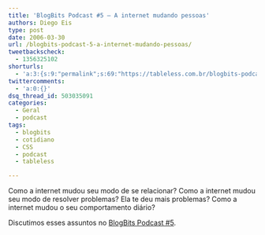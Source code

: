 ```yaml
---
title: 'BlogBits Podcast #5 – A internet mudando pessoas'
authors: Diego Eis
type: post
date: 2006-03-30
url: /blogbits-podcast-5-a-internet-mudando-pessoas/
tweetbackscheck:
  - 1356325102
shorturls:
  - 'a:3:{s:9:"permalink";s:69:"https://tableless.com.br/blogbits-podcast-5-a-internet-mudando-pessoas";s:7:"tinyurl";s:26:"https://tinyurl.com/3mxn5cc";s:4:"isgd";s:19:"https://is.gd/nSBXVV";}'
twittercomments:
  - 'a:0:{}'
dsq_thread_id: 503035091
categories:
  - Geral
  - podcast
tags:
  - blogbits
  - cotidiano
  - CSS
  - podcast
  - tableless

---
```

Como a internet mudou seu modo de se relacionar? Como a internet mudou seu modo de resolver problemas? Ela te deu mais problemas? Como a internet mudou o seu comportamento diário?

Discutimos esses assuntos no [BlogBits Podcast #5][1].

 [1]: https://blogbits.com.br/arquivo/blogbits-podcast-5-a-internet-mudando-pessoas